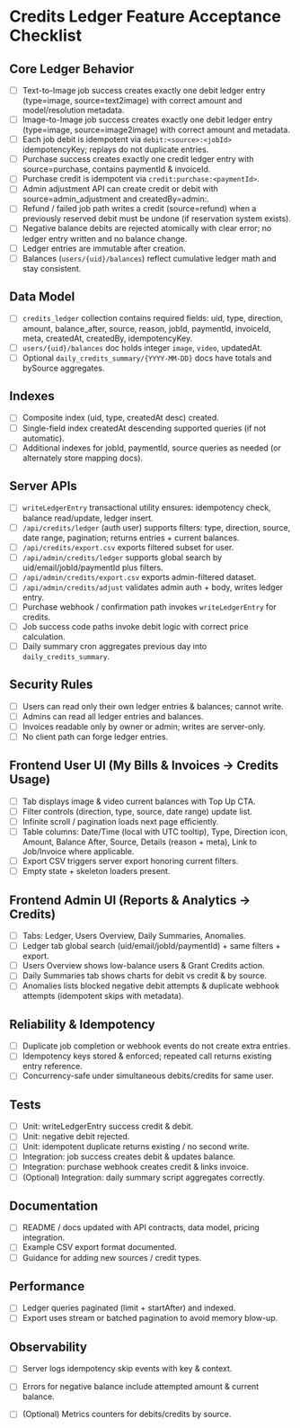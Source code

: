 # Credits Ledger Feature Acceptance Checklist

## Core Ledger Behavior
- [ ] Text-to-Image job success creates exactly one debit ledger entry (type=image, source=text2image) with correct amount and model/resolution metadata.
- [ ] Image-to-Image job success creates exactly one debit ledger entry (type=image, source=image2image) with correct amount and metadata.
- [ ] Each job debit is idempotent via `debit:<source>:<jobId>` idempotencyKey; replays do not duplicate entries.
- [ ] Purchase success creates exactly one credit ledger entry with source=purchase, contains paymentId & invoiceId.
- [ ] Purchase credit is idempotent via `credit:purchase:<paymentId>`.
- [ ] Admin adjustment API can create credit or debit with source=admin_adjustment and createdBy=admin:<uid>.
- [ ] Refund / failed job path writes a credit (source=refund) when a previously reserved debit must be undone (if reservation system exists).
- [ ] Negative balance debits are rejected atomically with clear error; no ledger entry written and no balance change.
- [ ] Ledger entries are immutable after creation.
- [ ] Balances (`users/{uid}/balances`) reflect cumulative ledger math and stay consistent.

## Data Model
- [ ] `credits_ledger` collection contains required fields: uid, type, direction, amount, balance_after, source, reason, jobId, paymentId, invoiceId, meta, createdAt, createdBy, idempotencyKey.
- [ ] `users/{uid}/balances` doc holds integer `image`, `video`, updatedAt.
- [ ] Optional `daily_credits_summary/{YYYY-MM-DD}` docs have totals and bySource aggregates.

## Indexes
- [ ] Composite index (uid, type, createdAt desc) created.
- [ ] Single-field index createdAt descending supported queries (if not automatic).
- [ ] Additional indexes for jobId, paymentId, source queries as needed (or alternately store mapping docs).

## Server APIs
- [ ] `writeLedgerEntry` transactional utility ensures: idempotency check, balance read/update, ledger insert.
- [ ] `/api/credits/ledger` (auth user) supports filters: type, direction, source, date range, pagination; returns entries + current balances.
- [ ] `/api/credits/export.csv` exports filtered subset for user.
- [ ] `/api/admin/credits/ledger` supports global search by uid/email/jobId/paymentId plus filters.
- [ ] `/api/admin/credits/export.csv` exports admin-filtered dataset.
- [ ] `/api/admin/credits/adjust` validates admin auth + body, writes ledger entry.
- [ ] Purchase webhook / confirmation path invokes `writeLedgerEntry` for credits.
- [ ] Job success code paths invoke debit logic with correct price calculation.
- [ ] Daily summary cron aggregates previous day into `daily_credits_summary`.

## Security Rules
- [ ] Users can read only their own ledger entries & balances; cannot write.
- [ ] Admins can read all ledger entries and balances.
- [ ] Invoices readable only by owner or admin; writes are server-only.
- [ ] No client path can forge ledger entries.

## Frontend User UI (My Bills & Invoices → Credits Usage)
- [ ] Tab displays image & video current balances with Top Up CTA.
- [ ] Filter controls (direction, type, source, date range) update list.
- [ ] Infinite scroll / pagination loads next page efficiently.
- [ ] Table columns: Date/Time (local with UTC tooltip), Type, Direction icon, Amount, Balance After, Source, Details (reason + meta), Link to Job/Invoice where applicable.
- [ ] Export CSV triggers server export honoring current filters.
- [ ] Empty state + skeleton loaders present.

## Frontend Admin UI (Reports & Analytics → Credits)
- [ ] Tabs: Ledger, Users Overview, Daily Summaries, Anomalies.
- [ ] Ledger tab global search (uid/email/jobId/paymentId) + same filters + export.
- [ ] Users Overview shows low-balance users & Grant Credits action.
- [ ] Daily Summaries tab shows charts for debit vs credit & by source.
- [ ] Anomalies lists blocked negative debit attempts & duplicate webhook attempts (idempotent skips with metadata).

## Reliability & Idempotency
- [ ] Duplicate job completion or webhook events do not create extra entries.
- [ ] Idempotency keys stored & enforced; repeated call returns existing entry reference.
- [ ] Concurrency-safe under simultaneous debits/credits for same user.

## Tests
- [ ] Unit: writeLedgerEntry success credit & debit.
- [ ] Unit: negative debit rejected.
- [ ] Unit: idempotent duplicate returns existing / no second write.
- [ ] Integration: job success creates debit & updates balance.
- [ ] Integration: purchase webhook creates credit & links invoice.
- [ ] (Optional) Integration: daily summary script aggregates correctly.

## Documentation
- [ ] README / docs updated with API contracts, data model, pricing integration.
- [ ] Example CSV export format documented.
- [ ] Guidance for adding new sources / credit types.

## Performance
- [ ] Ledger queries paginated (limit + startAfter) and indexed.
- [ ] Export uses stream or batched pagination to avoid memory blow-up.

## Observability
- [ ] Server logs idempotency skip events with key & context.
- [ ] Errors for negative balance include attempted amount & current balance.
- [ ] (Optional) Metrics counters for debits/credits by source.

